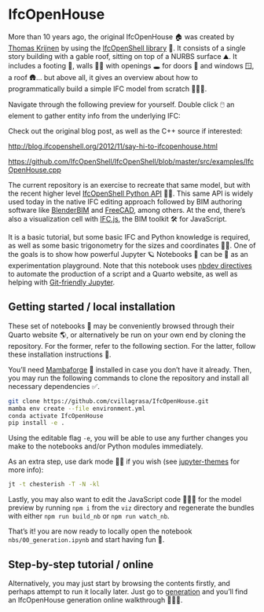 # IfcOpenHouse

<!-- WARNING: THIS FILE WAS AUTOGENERATED! DO NOT EDIT! -->

More than 10 years ago, the original IfcOpenHouse 🏠 was created by
[Thomas Krijnen](https://github.com/aothms) by using the [IfcOpenShell
library](https://ifcopenshell.org/) 🐚. It consists of a single story
building with a gable roof, sitting on top of a NURBS surface ⛰️. It
includes a footing 🦶, walls 🧱🧱 with openings 🕳️ for doors 🚪 and
windows 🪟, a roof 🛖… but above all, it gives an overview about how to
programmatically build a simple IFC model from scratch 👩🏽‍💻.

Navigate through the following preview for yourself. Double click 🖱️ an
element to gather entity info from the underlying IFC:

<!-- This is where a canvas with an IFC.js visualisation of the model
    will be placed within the Quarto website -->
<div class="info-panel hidden" id="id-info-div">
    <p class="info" id="id-info-p"></p>
</div>
<div id="ifcjs-container">
</div>

  
Check out the original blog post, as well as the C++ source if
interested:

<http://blog.ifcopenshell.org/2012/11/say-hi-to-ifcopenhouse.html>

<https://github.com/IfcOpenShell/IfcOpenShell/blob/master/src/examples/IfcOpenHouse.cpp>

The current repository is an exercise to recreate that same model, but
with the recent higher level [IfcOpenShell Python
API](https://blenderbim.org/docs-python/autoapi/index.html) 🐚🐍. This
same API is widely used today in the native IFC editing approach
followed by BIM authoring software like
[BlenderBIM](https://blenderbim.org/) and
[FreeCAD](https://www.freecad.org/), among others. At the end, there’s
also a visualization cell with [IFC.js](https://ifcjs.github.io/info/),
the BIM toolkit 🛠️ for JavaScript.

It is a basic tutorial, but some basic IFC and Python knowledge is
required, as well as some basic trigonometry for the sizes and
coordinates 👩‍🎓. One of the goals is to show how powerful Jupyter 🪐
Notebooks 📒 can be 💪 as an experimentation playground. Note that this
notebook uses [nbdev
directives](https://nbdev.fast.ai/explanations/directives.html) to
automate the production of a script and a Quarto website, as well as
helping with [Git-friendly
Jupyter](https://nbdev.fast.ai/tutorials/git_friendly_jupyter.html).

## Getting started / local installation

These set of notebooks 📒 may be conveniently browsed through their
Quarto website 🌎, or alternatively be run on your own end by cloning
the repository. For the former, refer to the following section. For the
latter, follow these installation instructions 📝.

You’ll need
[Mambaforge](https://github.com/conda-forge/miniforge#mambaforge) 🐍
installed in case you don’t have it already. Then, you may run the
following commands to clone the repository and install all necessary
dependencies ✅.

``` sh
git clone https://github.com/cvillagrasa/IfcOpenHouse.git
mamba env create --file environment.yml
conda activate IfcOpenHouse
pip install -e .
```

Using the editable flag `-e`, you will be able to use any further
changes you make to the notebooks and/or Python modules immediately.

As an extra step, use dark mode 🕵️‍♂️ if you wish (see
[jupyter-themes](https://github.com/dunovank/jupyter-themes#user-content-command-line-examples)
for more info):

``` sh
jt -t chesterish -T -N -kl
```

Lastly, you may also want to edit the JavaScript code 👩🏽‍💻 for the model
preview by running `npm i` from the `viz` directory and regenerate the
bundles with either `npm run build_nb` or `npm run watch_nb`.

That’s it! you are now ready to locally open the notebook
`nbs/00_generation.ipynb` and start having fun 🥳.

## Step-by-step tutorial / online

Alternatively, you may just start by browsing the contents firstly, and
perhaps attempt to run it locally later. Just go to
[generation](00_generation.ipynb) and you’ll find an IfcOpenHouse
generation online walkthrough 🚀🚀🚀.
